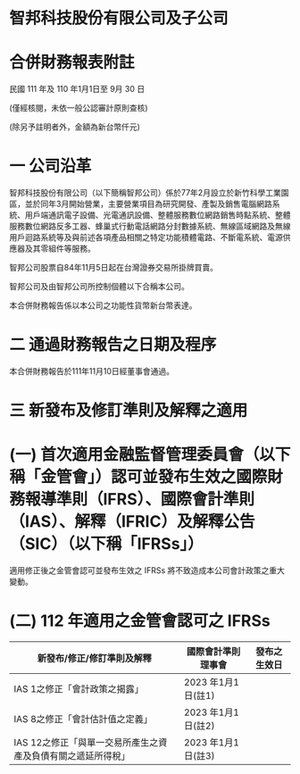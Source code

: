 # 智邦科技股份有限公司及子公司

# 合併財務報表附註

民國 111 年及 110 年1月1日至 9月 30 日

(僅經核閱，未依一般公認審計原則查核)

(除另予註明者外，金額為新台幣仟元)

# 一 公司沿革

智邦科技股份有限公司（以下簡稱智邦公司）係於77年2月設立於新竹科學工業園區，並於同年3月開始營業，主要營業項目為研究開發、產製及銷售電腦網路系統、用戶端通訊電子設備、光電通訊設備、整體服務數位網路銷售時點系統、整體服務數位網路反多工器、蜂巢式行動電話網路分封數據系統、無線區域網路及無線用戶迴路系統等及與前述各項產品相關之特定功能積體電路、不斷電系統、電源供應器及其零組件等服務。

智邦公司股票自84年11月5日起在台灣證券交易所掛牌買賣。

智邦公司及由智邦公司所控制個體以下合稱本公司。

本合併財務報告係以本公司之功能性貨幣新台幣表達。

# 二 通過財務報告之日期及程序

本合併財務報告於111年11月10日經董事會通過。

# 三 新發布及修訂準則及解釋之適用

# (一) 首次適用金融監督管理委員會（以下稱「金管會」）認可並發布生效之國際財務報導準則（IFRS）、國際會計準則（IAS）、解釋（IFRIC）及解釋公告（SIC）（以下稱「IFRSs」）

適用修正後之金管會認可並發布生效之 IFRSs 將不致造成本公司會計政策之重大變動。

# (二) 112 年適用之金管會認可之 IFRSs

|新發布/修正/修訂準則及解釋|國際會計準則理事會|發布之生效日|
|---|---|---|
|IAS 1之修正「會計政策之揭露」|2023 年1月1日(註1)| |
|IAS 8之修正「會計估計值之定義」|2023 年1月1日(註2)| |
|IAS 12之修正「與單一交易所產生之資產及負債有關之遞延所得稅」|2023 年1月1日(註3)| |